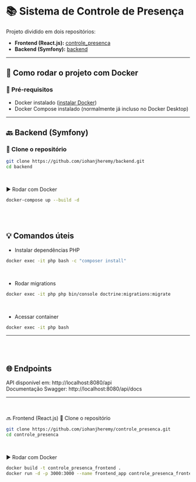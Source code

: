 # 📚 Sistema de Controle de Presença

Projeto dividido em dois repositórios:

- **Frontend (React.js):** [controle_presenca](https://github.com/iohanjheremy/controle_presenca)
- **Backend (Symfony):** [backend](https://github.com/iohanjheremy/backend)

---

## 🐳 Como rodar o projeto com Docker

### 🔧 Pré-requisitos

- Docker instalado ([instalar Docker](https://docs.docker.com/get-docker/))
- Docker Compose instalado (normalmente já incluso no Docker Desktop)

---

## 🔙 Backend (Symfony)

### 📁 Clone o repositório
```bash
git clone https://github.com/iohanjheremy/backend.git
cd backend
```
<br>

▶️ Rodar com Docker
```bash
docker-compose up --build -d
```
<br><br>

## 💡 Comandos úteis
- Instalar dependências PHP
```bash
docker exec -it php bash -c "composer install"
```
<br>

- Rodar migrations
```bash
docker exec -it php php bin/console doctrine:migrations:migrate
```
<br>

- Acessar container
```bash
docker exec -it php bash
```
---
<br><br>

## 🌐 Endpoints
API disponível em: http://localhost:8080/api <br>
Documentação Swagger: http://localhost:8080/api/docs

---

<br><br>
🔜 Frontend (React.js)
📁 Clone o repositório
```bash
git clone https://github.com/iohanjheremy/controle_presenca.git
cd controle_presenca
```
<br>

▶️ Rodar com Docker
```bash
docker build -t controle_presenca_frontend .
docker run -d -p 3000:3000 --name frontend_app controle_presenca_frontend
```
